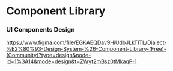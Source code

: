 # Component Library

### UI Components Design

https://www.figma.com/file/EGKAEQDav9HiUdbJLkTITL/Dialect-%E2%80%93-Design-System-%26-Component-Library-(Free)-(Community)?type=design&node-id=1%3A14&mode=design&t=ZWyt2mBsz0tMkaqP-1
